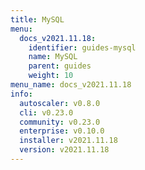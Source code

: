 ```yaml
---
title: MySQL
menu:
  docs_v2021.11.18:
    identifier: guides-mysql
    name: MySQL
    parent: guides
    weight: 10
menu_name: docs_v2021.11.18
info:
  autoscaler: v0.8.0
  cli: v0.23.0
  community: v0.23.0
  enterprise: v0.10.0
  installer: v2021.11.18
  version: v2021.11.18
---
```


